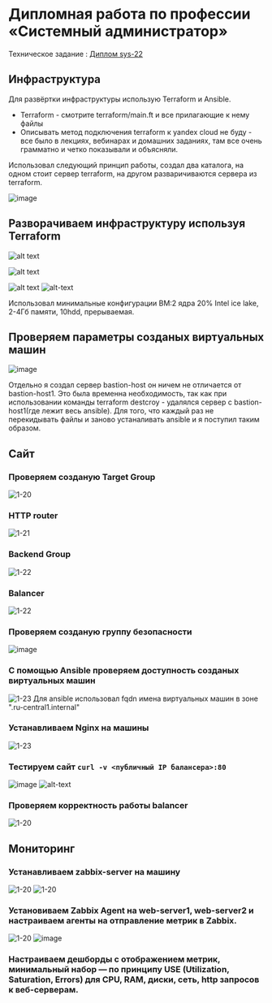 #  Дипломная работа по профессии «Системный администратор»

Техническое задание :
[Диплом sys-22](https://github.com/chichnikita/DiplomNetology/blob/main/Read_tx.md)

## Инфраструктура
Для развёртки инфраструктуры использую Terraform и Ansible.
 * Terraform - смотрите terraform/main.ft и все прилагающие к нему файлы
 * Описывать метод подключения terraform к yandex cloud не буду - все было в лекциях, вебинарах и домашних заданиях, там все очень грамматно и четко показывали и объясняли.


Использовал следующий принцип работы, создал два каталога, на одном стоит сервер terraform, на другом разваричиваются сервера из terraform.

   ![image](https://github.com/chichnikita/DiplomNetology/assets/120582480/95ea0227-5d94-4ee8-8567-de544738de46)


## Разворачиваем инфраструктуру используя Terraform 
   ![alt text](https://github.com/chichnikita/DiplomNetology/blob/main/img/Terraform_Init_Validate_Fmt.png?raw=true)
   
   ![alt text](https://github.com/chichnikita/DiplomNetology/blob/main/img/Terraform_Apply.png?raw=true)
   
   ![alt text](https://github.com/chichnikita/DiplomNetology/blob/main/img/Terraform_Apply_End.png?raw=true)
   ![alt-text](https://github.com/chichnikita/DiplomNetology/blob/main/img/gif/Terraform_Apply.gif)
   
Использовал минимальные конфигурации ВМ:2 ядра 20% Intel ice lake, 2-4Гб памяти, 10hdd, прерываемая.
## Проверяем параметры созданых виртуальных машин
   ![image](https://github.com/chichnikita/DiplomNetology/assets/120582480/283d0070-4b4c-4640-adba-82964b9b4271)

Отдельно я создал сервер bastion-host он ничем не отличается от bastion-host1. Это была временна необходимость, так как при использовании команды terraform destcroy - удалялся сервер с bastion-host1(где лежит весь ansible).
Для того, что каждый раз не перекидывать файлы и заново устаналивать ansible и я поступил таким образом.
## Сайт
### Проверяем созданую Target Group
![1-20](./img/tg.png)
### HTTP router
![1-21](./img/router.png)
### Backend Group
![1-22](./img/bg.png)
### Balancer
![1-22](./img/Balancer.png)
### Проверяем созданую группу безопасности
![image](https://github.com/chichnikita/DiplomNetology/assets/120582480/b6e4b99b-3b69-4cdc-acae-3e0f73185ed9)
### С помощью Ansible проверяем доступность созданых виртуальных машин
![1-23](./img/Ansible_Ping_All_Host.png)
 Для ansible использовал fqdn имена виртуальных машин в зоне ".ru-central1.internal"
### Устанавливаем Nginx на машины
![1-23](./img/Ansible_Playbook_Nginx.png)
### Тестируем сайт `curl -v <публичный IP балансера>:80` 
![image](https://github.com/chichnikita/DiplomNetology/assets/120582480/0ef5b0b7-ac30-4bd2-bff6-845771ce7926)
![alt-text](https://github.com/chichnikita/DiplomNetology/blob/main/img/gif/Site.gif)
### Проверяем корректность работы balancer
![1-20](./img/balancer_logs.png)

## Мониторинг
### Устанавливаем zabbix-server на машину
![1-20](./img/Ansible_Playbook_Zabbix-server_1.png)
![1-20](./img/Ansible_Playbook_Zabbix-server_2.png)

### Установиваем Zabbix Agent на web-server1, web-server2 и настраиваем агенты на отправление метрик в Zabbix.
![1-20](./img/Ansible_Playbook_Zabbix-agent_1.png)
![image](https://github.com/chichnikita/DiplomNetology/assets/120582480/64533ebb-e9c1-494c-81e0-daf130a7fc2f)

### Настраиваем дешборды с отображением метрик, минимальный набор — по принципу USE (Utilization, Saturation, Errors) для CPU, RAM, диски, сеть, http запросов к веб-серверам.
